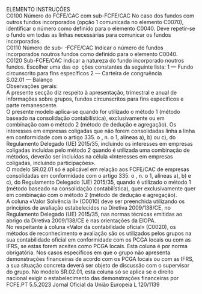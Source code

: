  
ELEMENTO  INSTRUÇÕES  
C0100  Número do FCFE/CAC 
com sub-FCFE/CAC  No caso dos fundos com outros fundos incorporados (opção 1 comunicada no 
elemento C0070), identificar o número como definido para o elemento C0040. 
Deve repetir-se o fundo em todas as linhas necessárias para comunicar os fundos 
incorporados.  
C0110  Número de sub- 
-FCFE/CAC  Indicar o número de fundos incorporados noutros fundos como definido para o 
elemento C0040.  
C0120  Sub-FCFE/CAC  Indicar a natureza do fundo incorporado noutros fundos. Escolher uma das op ­
ções constantes da seguinte lista: 
1 — Fundo circunscrito para fins específicos 
2 — Carteira de congruência  
S.02.01 — Balanço  
Observações gerais:  
A presente secção diz respeito à apresentação, trimestral e anual de informações sobre grupos, fundos circunscritos para 
fins específicos e parte remanescente.  
O presente modelo aplica-se quando for utilizado o método 1 (método baseado na consolidação contabilística), 
exclusivamente ou em combinação com o método 2 (método de dedução e agregação). Os interesses em empresas 
coligadas que não forem consolidadas linha a linha em conformidade com o artigo 335.  o , n.  o 1, alíneas a), b) ou c), do 
Regulamento Delegado (UE) 2015/35, incluindo os interesses em empresas coligadas incluídas pelo método 2 quando é 
utilizada uma combinação de métodos, deverão ser incluídas na célula «Interesses em empresas coligadas, incluindo 
participações».  
O modelo SR.02.01 só é aplicável em relação aos FCFE/CAC de empresas consolidadas em conformidade com o 
artigo 335.  o , n.  o 1, alíneas a), b) e c), do Regulamento Delegado (UE) 2015/35, quando é utilizado o método 1 (método 
baseado na consolidação contabilística), quer exclusivamente quer em combinação com o método 2 (método de dedução 
e agregação).  
A coluna «Valor Solvência II» (C0010) deve ser preenchida utilizando os princípios de avaliação estabelecidos na Diretiva 
2009/138/CE, no Regulamento Delegado (UE) 2015/35, nas normas técnicas emitidas ao abrigo da Diretiva 
2009/138/CE e nas orientações da EIOPA.  
No respeitante à coluna «Valor da contabilidade oficial» (C0020), os métodos de reconhecimento e avaliação são os 
utilizados pelos grupos na sua contabilidade oficial em conformidade com os PCGA locais ou com as IFRS, se estas 
forem aceites como PCGA locais. Esta coluna é por norma obrigatória. Nos casos específicos em que o grupo não 
apresenta demonstrações financeiras de acordo com os PCGA locais ou com as IFRS, a sua situação concreta deverá ser 
objeto de discussão com o supervisor do grupo. No modelo SR.02.01, esta coluna só se aplica se o direito nacional 
exigir o estabelecimento das demonstrações financeiras por FCFE.PT  5.5.2023 Jornal Oficial da União Europeia L 120/1139